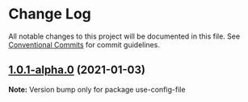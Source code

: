 # Change Log

All notable changes to this project will be documented in this file.
See [Conventional Commits](https://conventionalcommits.org) for commit guidelines.

## [1.0.1-alpha.0](https://github.com/ezrealjs/ezreal/compare/v0.3.0-beta.9...v1.0.1-alpha.0) (2021-01-03)

**Note:** Version bump only for package use-config-file
